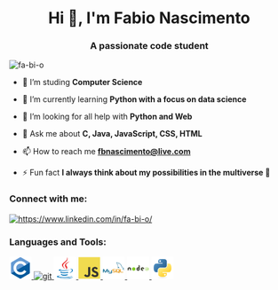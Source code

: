 <h1 align="center">Hi 👋, I'm Fabio Nascimento</h1>
<h3 align="center">A passionate code student</h3>

<p align="left"> <img src="https://komarev.com/ghpvc/?username=fa-bi-o&label=Profile%20views&color=0e75b6&style=flat" alt="fa-bi-o" /> </p>

- 🔭 I’m studing **Computer Science**

- 🌱 I’m currently learning **Python with a focus on data science**

- 🤝 I’m looking for all help with **Python and Web**

- 💬 Ask me about **C, Java, JavaScript, CSS, HTML**

- 📫 How to reach me **fbnascimento@live.com**

- ⚡ Fun fact **I always think about my possibilities in the multiverse :monocle_face:**

<h3 align="left">Connect with me:</h3>
<p align="left">
<a href="https://linkedin.com/in/https://www.linkedin.com/in/fabio-nascimento-13470a20b/" target="blank"><img align="center" src="https://raw.githubusercontent.com/rahuldkjain/github-profile-readme-generator/master/src/images/icons/Social/linked-in-alt.svg" alt="https://www.linkedin.com/in/fa-bi-o/" height="30" width="40" /></a>
</p>

<h3 align="left">Languages and Tools:</h3>
<p align="left"> <a href="https://www.cprogramming.com/" target="_blank"> <img src="https://raw.githubusercontent.com/devicons/devicon/master/icons/c/c-original.svg" alt="c" width="40" height="40"/> </a> <a href="https://git-scm.com/" target="_blank"> <img src="https://www.vectorlogo.zone/logos/git-scm/git-scm-icon.svg" alt="git" width="40" height="40"/> </a> <a href="https://www.java.com" target="_blank"> <img src="https://raw.githubusercontent.com/devicons/devicon/master/icons/java/java-original.svg" alt="java" width="40" height="40"/> </a> <a href="https://developer.mozilla.org/en-US/docs/Web/JavaScript" target="_blank"> <img src="https://raw.githubusercontent.com/devicons/devicon/master/icons/javascript/javascript-original.svg" alt="javascript" width="40" height="40"/> </a> <a href="https://www.mysql.com/" target="_blank"> <img src="https://raw.githubusercontent.com/devicons/devicon/master/icons/mysql/mysql-original-wordmark.svg" alt="mysql" width="40" height="40"/> </a> <a href="https://nodejs.org" target="_blank"> <img src="https://raw.githubusercontent.com/devicons/devicon/master/icons/nodejs/nodejs-original-wordmark.svg" alt="nodejs" width="40" height="40"/> </a> <a href="https://www.python.org" target="_blank"> <img src="https://raw.githubusercontent.com/devicons/devicon/master/icons/python/python-original.svg" alt="python" width="40" height="40"/> </a> </p>
